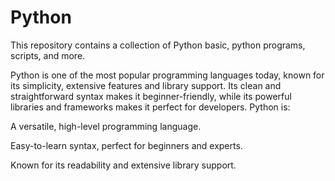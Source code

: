 # Python
This repository contains a collection of Python basic, python programs, scripts, and more.

Python is one of the most popular programming languages today, known for its simplicity, extensive features and library support. Its clean and straightforward syntax makes it beginner-friendly, while its powerful libraries and frameworks makes it perfect for developers. Python is:

A versatile, high-level programming language.

Easy-to-learn syntax, perfect for beginners and experts.

Known for its readability and extensive library support.
